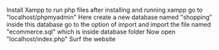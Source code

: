 Install Xampp to run php files
after installing and running xampp go to "localhost/phpmyadmin"
Here create a new database named "shopping"
inside this database go to the option of import and import the file named "ecommerce.sql" which is inside database folder
Now open "localhost/index.php"
Surf the website 
